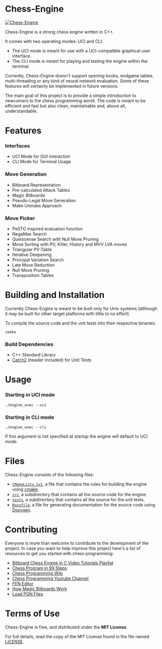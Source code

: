 Chess-Engine
===

[![Chess-Engine](https://github.com/jsilll/chess-engine/actions/workflows/cmake.yml/badge.svg)](https://github.com/jsilll/chess-engine/actions)

Chess-Engine is a strong chess engine written in C++.

It comes with two operating modes: UCI and CLI:
- The UCI mode is meant for use with a UCI-compatible graphical user interface. 
- The CLI mode is meant for playing and testing the engine within the terminal.

Currently, Chess-Engine doesn't support opening books, endgame tables, multi-threading or any kind of neural network evaluation. Some of these features will certainly be implemented in future versions.

The main goal of this project is to provide a simple introduction to newcomers to the chess programming world. The code is meant to be efficient and fast but also clean, maintainable and, above all, understandable.

Features
===
### Interfaces
- UCI Mode for GUI interaction
- CLI Mode for Terminal Usage

### Move Generation
- Bitboard Representation
- Pre-calculated Attack Tables
- Magic Bitboards
- Pseudo-Legal Move Generation
- Make Unmake Approach

### Move Picker
- PeSTO inspired evaluation function
- NegaMax Search
- Quiescense Search with Null Move Pruning
- Move Sorting with PV, Killer, History and MVV LVA moves
- Triangular PV-Table
- Iterative Deepening
- Principal Variation Search
- Late Move Reduction
- Null Move Pruning
- Transposition Tables

Building and Installation
===

Currently Chess-Engine is meant to be built only for Unix systems (although it may be built for other target platforms with little to no effort).

To compile the source code and the unit tests into their respective binaries:
```
cmake
```

### Build Dependencies
- C++ Standard Library
- [Catch2](https://github.com/catchorg/Catch2) (header included) for Unit Tests

Usage
===
### Starting in UCI mode
```
./engine_exec --uci
```

### Starting in CLI mode
```
./engine_exec --cli
```

If this argument is not specified at startup the engine will default to UCI mode.

Files
===
Chess-Engine consists of the following files:
- [`CMakeLists.txt`](https://github.com/jsilll/chess-engine/blob/master/CMakeLists.txt), a file that contains the rules for building the engine using [cmake](https://cmake.org/).
- [`src`](https://github.com/jsilll/chess-engine/blob/master/src), a subdirectory that contains all the source code for the engine.
- [`tests`](https://github.com/jsilll/chess-engine/blob/master/tests), a subdirectory that contains all the source for the unit tests.
- [`Doxyfile`](https://github.com/jsilll/chess-engine/blob/master/Doxyfile), a file for generating documentation for the source code using [Doxygen](https://doxygen.nl/).

Contributing
===
Everyone is more than welcome to contribute to the development of the project. In case you want to help improve this project here's a list of resources to get you started with chess programming:

- [Bitboard Chess Engine in C Video Tutorials Playlist](https://www.youtube.com/playlist?list=PLmN0neTso3Jxh8ZIylk74JpwfiWNI76Cs)
- [Chess Program in 99 Steps](http://aghaznawi.comuf.com/computer%20chess/winglet/)
- [Chess Programming Wiki](https://www.chessprogramming.org/Main_Page)
- [Chess Programming Youtube Channel](https://www.youtube.com/channel/UCB9-prLkPwgvlKKqDgXhsMQ)
- [FEN Editor](http://en.lichess.org/editor)
- [How Magic Bitboards Work](http://www.rivalchess.com/magic-bitboards/)
- [Load PGN Files](http://en.lichess.org/paste)

Terms of Use
===
Chess-Engine is free, and distributed under the **MIT License**.

For full details, read the copy of the MIT License found in the file named
[LICENSE](https://github.com/jsilll/chess-engine/blob/master/LICENSE).
